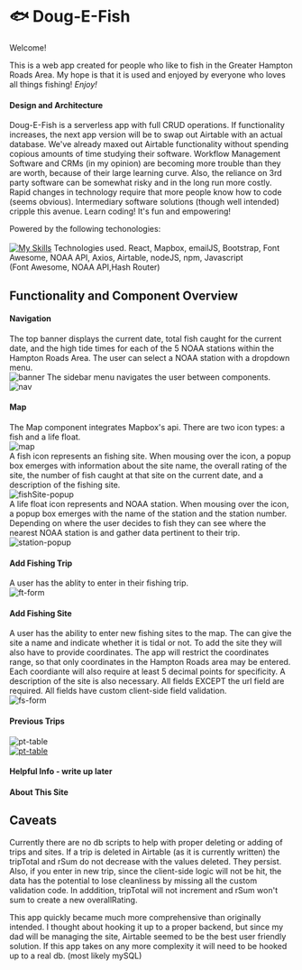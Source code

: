 # :fish: Doug-E-Fish


<p id='pageTitle'>Welcome!</p>
This is a web app created for people who like to fish in the Greater Hampton Roads Area.
My hope is that it is used and enjoyed by everyone who loves all things fishing! <i>Enjoy!</i>


#### Design and Architecture
Doug-E-Fish is a serverless app with full CRUD operations. 
If functionality increases, the next app version will be to swap out
Airtable with an actual database. We've already maxed out Airtable functionality without spending
copious amounts of time studying their software. Workflow Management Software and CRMs (in my opinion) are becoming more
trouble than they are worth, because of their large learning curve. Also, the reliance on 3rd party software can be somewhat risky and
in the long run more costly. Rapid changes in technology require that more people know how to code (seems obvious). Intermediary software 
solutions (though well intended) cripple this avenue. Learn coding! It's fun and empowering!

Powered by the following techonologies: \
\
[![My Skills](https://skills.thijs.gg/icons?i=react,js,html,css,bootstrap,nodejs)](https://skills.thijs.gg)
Technologies used.
React, Mapbox, emailJS, Bootstrap, Font Awesome, NOAA API, Axios, Airtable,
nodeJS, npm, Javascript
 \
(Font Awesome, NOAA API,Hash Router)

## Functionality and Component Overview
#### Navigation 
The top banner displays the current date, total fish caught for the current date, and the high tide times for each of the 5 NOAA stations within the Hampton Roads Area. The user can select a NOAA station with a dropdown menu. <br>
![banner](https://i.ibb.co/NYM537y/banner.png)
The sidebar menu navigates the user between components. <br>
![nav](https://i.ibb.co/Pr4L0MF/nav.png)

#### Map
The Map component integrates Mapbox's api. There are two icon types: a fish and a life float. <br>
![map](https://i.ibb.co/RcVqLxd/icons.png) <br>
A fish icon represents an fishing site. When mousing over the icon, a popup box emerges with information about the site name, the overall rating of the site, the number of fish caught at that site on the current date, and a description of the fishing site. <br>
![fishSite-popup](https://i.ibb.co/DDTWmpj/fs-pop.png) <br>
A life float icon represents and NOAA station. When mousing over the icon, a popup box emerges with the name of the station and the station number.
Depending on where the user decides to fish they can see where the nearest NOAA station is and gather data pertinent to their trip. <br>
![station-popup](https://i.ibb.co/WWZd5Jp/station-pop.png) <br>

#### Add Fishing Trip
A user has the ablity to enter in their fishing trip. <br>
![ft-form](https://i.ibb.co/y4ySNgB/ft-form.png) <br>

#### Add Fishing Site
A user has the ability to enter new fishing sites to the map. The can give the site a name and indicate whether it is tidal or not. To add the site they will also have to provide coordinates. The app will restrict the coordinates range, so that only coordinates in the Hampton Roads area may be entered. Each coordiante will also require at least 5 decimal points for specificity. A description of the site is also necessary. All fields EXCEPT the url field are required. All fields have custom client-side field validation. <br>
![fs-form](https://i.ibb.co/fFC82z1/fs-form.png) <br>

#### Previous Trips
![pt-table](https://i.ibb.co/xq2vkD8/pt-table.png) <br>
<a href="https://ibb.co/s9gSf2J"><img src="https://i.ibb.co/s9gSf2J/pt-table.png" alt="pt-table" border="0"></a>
#### Helpful Info - write up later
#### About This Site

## Caveats
Currently there are no db scripts to help with proper deleting or adding of trips and sites. If a trip is deleted in Airtable (as it is currently written) the tripTotal and rSum do not decrease with the values deleted. They persist. Also, if you enter in new trip, since the client-side logic will not be hit, the data has the potential to lose cleanliness by missing all the custom validation code. In adddition, tripTotal will not increment and rSum won't sum to create a new overallRating.

This app quickly became much more comprehensive than originally intended. I thought about hooking it up to a proper backend, but since my dad will be managing the site, Airtable seemed to be the best user friendly solution. If this app takes on any more complexity it will need to be hooked up to a real db. (most likely mySQL)
